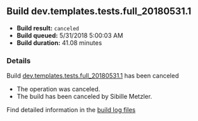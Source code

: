 ## Build dev.templates.tests.full_20180531.1
- **Build result:** `canceled`
- **Build queued:** 5/31/2018 5:00:03 AM
- **Build duration:** 41.08 minutes
### Details
Build [dev.templates.tests.full_20180531.1](https://winappstudio.visualstudio.com/web/build.aspx?pcguid=a4ef43be-68ce-4195-a619-079b4d9834c2&builduri=vstfs%3a%2f%2f%2fBuild%2fBuild%2f25786) has been canceled

+ The operation was canceled.
+ The build has been canceled by Sibille Metzler.

Find detailed information in the [build log files](https://uwpctdiags.blob.core.windows.net/buildlogs/dev.templates.tests.full_20180531.1_logs.zip)
